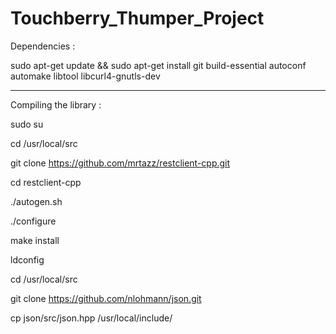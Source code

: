 # Touchberry_Thumper_Project

Dependencies : 

sudo apt-get update && sudo apt-get install git build-essential autoconf automake libtool libcurl4-gnutls-dev

----------------------------------------------------------------------------------------------------------------

Compiling the library :

sudo su

cd /usr/local/src

git clone https://github.com/mrtazz/restclient-cpp.git

cd restclient-cpp

./autogen.sh

./configure

make install

ldconfig

cd /usr/local/src

git clone https://github.com/nlohmann/json.git

cp json/src/json.hpp /usr/local/include/
